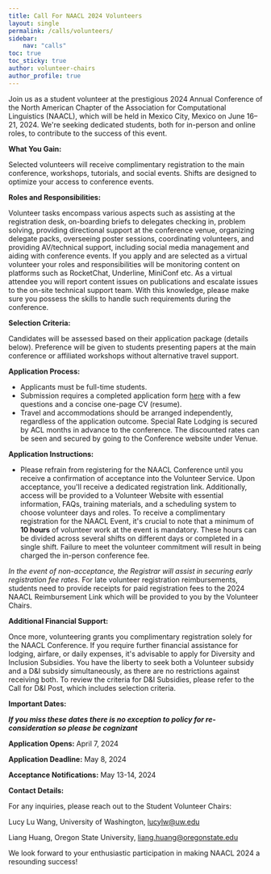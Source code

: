 ```yaml
---
title: Call For NAACL 2024 Volunteers
layout: single
permalink: /calls/volunteers/
sidebar:
    nav: "calls"
toc: true
toc_sticky: true
author: volunteer-chairs
author_profile: true
---
```


Join us as a student volunteer at the prestigious 2024 Annual Conference of the North American Chapter of the Association for Computational Linguistics (NAACL), which will be held in Mexico City, Mexico on June 16–21, 2024. We're seeking dedicated students, both for in-person and online roles, to contribute to the success of this event.

**What You Gain:**

Selected volunteers will receive complimentary registration to the main conference, workshops, tutorials, and social events. Shifts are designed to optimize your access to conference events.

**Roles and Responsibilities:**

Volunteer tasks encompass various aspects such as assisting at the registration desk, on-boarding briefs to delegates checking in, problem solving, providing directional support at the conference venue, organizing delegate packs, overseeing poster sessions, coordinating volunteers, and providing AV/technical support, including social media management and aiding with conference events. If you apply and are selected as a virtual volunteer your roles and responsibilities will be monitoring content on platforms such as RocketChat, Underline, MiniConf etc. As a virtual attendee you will report content issues on publications and escalate issues to the on-site technical support team. With this knowledge, please make sure you possess the skills to handle such requirements during the conference. 

	

**Selection Criteria:**

Candidates will be assessed based on their application package (details below). Preference will be given to students presenting papers at the main conference or affiliated workshops without alternative travel support.

**Application Process:**



* Applicants must be full-time students.
* Submission requires a completed application form [here](https://forms.gle/HbGeLZUdLJyvaRMJA) with a few questions and a concise one-page CV (resume).
* Travel and accommodations should be arranged independently, regardless of the application outcome. Special Rate Lodging is secured by ACL months in advance to the conference. The discounted rates can be seen and secured by going to the Conference website under Venue. 

**Application Instructions:**



* Please refrain from registering for the NAACL Conference until you receive a confirmation of acceptance into the Volunteer Service. Upon acceptance, you'll receive a dedicated registration link. Additionally, access will be provided to a Volunteer Website with essential information, FAQs, training materials, and a scheduling system to choose volunteer days and roles. To receive a complimentary registration for the NAACL Event, it's crucial to note that a minimum of **10 hours** of volunteer work at the event is mandatory. These hours can be divided across several shifts on different days or completed in a single shift. Failure to meet the volunteer commitment will result in being charged the in-person conference fee.

_In the event of non-acceptance, the Registrar will assist in securing early registration fee rates._ For late volunteer registration reimbursements, students need to provide receipts for paid registration fees to the 2024 NAACL Reimbursement Link which will be provided to you by the Volunteer Chairs. 

**Additional Financial Support:**

Once more, volunteering grants you complimentary registration solely for the NAACL Conference. If you require further financial assistance for lodging, airfare, or daily expenses, it's advisable to apply for Diversity and Inclusion Subsidies. You have the liberty to seek both a Volunteer subsidy and a D&I subsidy simultaneously, as there are no restrictions against receiving both. To review the criteria for D&I Subsidies, please refer to the Call for D&I Post, which includes selection criteria. 

**Important Dates:**

***If you miss these dates there is no exception to policy for re-consideration so please be cognizant***

**Application Opens:** April 7, 2024

**Application Deadline:** May 8, 2024

**Acceptance Notifications:** May 13-14, 2024

 

**Contact Details:**

For any inquiries, please reach out to the Student Volunteer Chairs:

Lucy Lu Wang, University of Washington, [lucylw@uw.edu](mailto:lucylw@uw.edu)

Liang Huang, Oregon State University, [liang.huang@oregonstate.edu](mailto:liang.huang@oregonstate.edu) 

We look forward to your enthusiastic participation in making NAACL 2024 a resounding success!